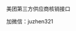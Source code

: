 美团第三方供应商核销接口

加微信：juzhen321

[](https://img2018.cnblogs.com/blog/1138393/201906/1138393-20190624085003948-1496261207.png)
